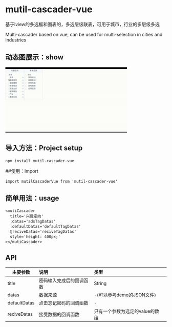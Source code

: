 # mutil-cascader-vue

基于iview的多选框和图表的，多选层级联表，可用于城市，行业的多层级多选

Multi-cascader  based on vue, can be used for multi-selection in cities and industries



## 动态图展示：show

![多选层级联表demo](./src/assets/mutiCascaderDemo.gif)

## 导入方法：Project setup
```
npm install mutil-cascader-vue
```

##使用：Import

```
import mutilCascaderVue from 'mutil-cascader-vue'
```

## 简单用法：usage

```
<mutiCascader
  title='兴趣定向'
  :datas='adsTagDatas'
  :defaultDatas='defaultTagDatas'
  @reciveDatas='reciveTagDatas'
  style='height: 400px;'
></mutiCascader>
```

## API

| 主要参数     | 说明                     | 类型                            |      |
| ------------ | :----------------------- | :------------------------------ | ---- |
| title        | 密码输入完成后的回调函数 | String                          |      |
| datas        | 数据来源                 | -(可以参考demo的JSON文件)       |      |
| defaultDatas | 点击忘记密码的回调函数   | -                               |      |
| reciveDatas  | 接受数据的回调函数       | 只有一个参数为选定的value的数组 |      |
